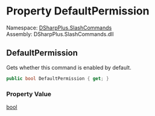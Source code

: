 # Property DefaultPermission

Namespace: [DSharpPlus.SlashCommands](DSharpPlus.SlashCommands.md)  
Assembly: DSharpPlus.SlashCommands.dll

## <a id="DSharpPlus_SlashCommands_ContextMenuAttribute_DefaultPermission"></a>DefaultPermission

Gets whether this command is enabled by default.

```csharp
public bool DefaultPermission { get; }
```

### Property Value

[bool](https://learn.microsoft.com/dotnet/api/system.boolean)

